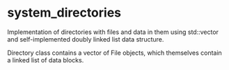 # system_directories

Implementation of directories with files and data in them using std::vector and self-implemented doubly linked list data structure.

Directory class contains a vector of File objects, which themselves contain a linked list of data blocks.
